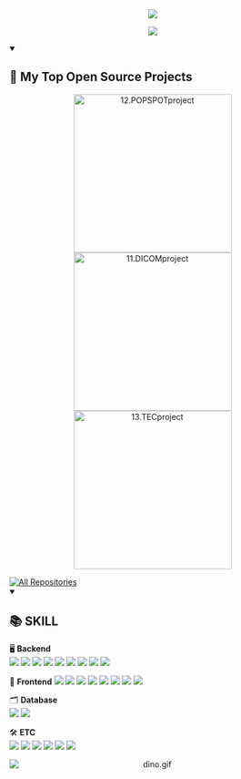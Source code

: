 <!--헤더-->
<div align="center">
  <img src="https://capsule-render.vercel.app/api?type=venom&color=0:FF69B4,100:FA7000&height=300&section=header&text=Hellow%20SEOJIN%20World!&animation=twinkling&fontSize=70&stroke=FA7000" />
</div>

<!--헤더설명-->
<p align="center">
  <a href="https://github.com/seo7van">
    <img src="https://readme-typing-svg.demolab.com/?lines=Full-stack%20web%20and%20app%20developer;&font=Fira%20Code&center=true&width=440&height=45&color=FA7000&vCenter=true&pause=1000&size=22" />
  </a>
</p>

<!-- 프로젝트 -->
<details open> 
  <summary><h2>📘 My Top Open Source Projects</h2></summary>
  <p align="center">
    <a href="https://github.com/seo7van/12.POPSPOTproject"><img width="278" src="https://denvercoder1-github-readme-stats.vercel.app/api/pin/?username=seo7van&repo=12.POPSPOTproject&theme=react&bg_color=1F222E&title_color=FA7000&hide_border=true&icon_color=F8D866&show_icons=false" alt="12.POPSPOTproject"></a>
    <a href="https://github.com/seo7van/11.DICOMproject"><img width="278" src="https://denvercoder1-github-readme-stats.vercel.app/api/pin/?username=seo7van&repo=11.DICOMproject&theme=react&bg_color=1F222E&title_color=FA7000&hide_border=true&icon_color=F8D866&show_icons=false" alt="11.DICOMproject"></a>
    <a href="https://github.com/seo7van/13.TECproject"><img width="278" src="https://denvercoder1-github-readme-stats.vercel.app/api/pin/?username=seo7van&repo=13.TECproject&theme=react&bg_color=1F222E&title_color=FA7000&hide_border=true&icon_color=F8D866&show_icons=false" alt="13.TECproject"></a>
  </p>
  <a href="https://github.com/seo7van?tab=repositories">
    <img alt="All Repositories" title="All Repositories" src="https://custom-icon-badges.demolab.com/badge/-Click%20Here%20For%20All%20My%20Repos-1F222E?style=for-the-badge&logoColor=white&logo=repo"/>
  </a>
</details>

<!--보유 스킬-->
<details open> 
  <summary><h2>📚 SKILL</h2></summary>
    
  🖥️ **Backend**  
  	  <img src="https://img.shields.io/badge/Java-007396?style=for-the-badge&logo=java&logoColor=white" />
  	  <img src="https://img.shields.io/badge/SpringBoot-6DB33F?style=for-the-badge&logo=springboot&logoColor=white" />
  	  <img src="https://img.shields.io/badge/SpringSecurity-6DB33F?style=for-the-badge&logo=springsecurity&logoColor=white" />
  	  <img src="https://img.shields.io/badge/jpa-6DB33F?style=for-the-badge&logo=jpa&logoColor=white" />
   	  <img src="https://img.shields.io/badge/json%20web%20tokens-%23000000.svg?&style=for-the-badge&logo=json%20web%20tokens&logoColor=white" />
  	  <img src="https://img.shields.io/badge/node.js-%23339933.svg?&style=for-the-badge&logo=node.js&logoColor=white" />
  	  <img src="https://img.shields.io/badge/Redis-%23DC382D.svg?&style=for-the-badge&logo=redis&logoColor=white" />
  	  <img src="https://img.shields.io/badge/JUnit5-25A162?style=for-the-badge&logo=junit5&logoColor=white" />
  	  <img src="https://img.shields.io/badge/Mockito-6DB33F?style=for-the-badge&logo=mockito&logoColor=white" />
  
  🎨 **Frontend** 
  	  <img src="https://img.shields.io/badge/react-%2361DAFB.svg?&style=for-the-badge&logo=react&logoColor=black" />
  	  <img src="https://img.shields.io/badge/HTML5-E34F26?style=for-the-badge&logo=HTML5&logoColor=white" />
  	  <img src="https://img.shields.io/badge/CSS3-1572B6?style=for-the-badge&logo=CSS3&logoColor=white" />
  	  <img src="https://img.shields.io/badge/JavaScript-F7DF1E?style=for-the-badge&logo=JavaScript&logoColor=white" />
  	  <img src="https://img.shields.io/badge/jQuery-0769AD?style=for-the-badge&logo=jQuery&logoColor=white" />
  	  <img src="https://img.shields.io/badge/bootstrap-%237952B3.svg?&style=for-the-badge&logo=bootstrap&logoColor=white" />
       	  <img src="https://img.shields.io/badge/bootstrap-%237952B3.svg?&style=for-the-badge&logo=bootstrap&logoColor=white" />
            	  <img src="https://img.shields.io/badge/bootstrap-%237952B3.svg?&style=for-the-badge&logo=bootstrap&logoColor=white" />
     
  🗂️ **Database**  
    	<img src="https://img.shields.io/badge/Oracle%20SQL-F80000?style=for-the-badge&logo=Oracle&logoColor=white" />
    	<img src="https://img.shields.io/badge/MySQL-4479A1?style=for-the-badge&logo=MySQL&logoColor=white" />
     
  🛠 **ETC**  
  	  <img src="https://img.shields.io/badge/GitHub%20Actions-2088FF?style=for-the-badge&logo=github-actions&logoColor=white" />
  	  <img src="https://img.shields.io/badge/git-%23F05032.svg?&style=for-the-badge&logo=git&logoColor=white" />
  	  <img src="https://img.shields.io/badge/GitHub-181717?style=for-the-badge&logo=GitHub&logoColor=white" />
  	  <img src="https://img.shields.io/badge/Visual%20Studio%20Code-007ACC?style=for-the-badge&logo=VisualStudioCode&logoColor=white" />
  	  <img src="https://img.shields.io/badge/Tomcat-F8DC75?style=for-the-badge&logo=ApacheTomcat&logoColor=white" />
  	  <img src="https://img.shields.io/badge/amazon%20aws-%23232F3E.svg?&style=for-the-badge&logo=amazon%20aws&logoColor=white" />
</details>


<!--공룡게임-->
<div align="center">
  <img data-target="animated-image.replacedImage" alt="dino.gif" class="AnimatedImagePlayer-animatedImage" src="https://github.com/saadeghi/saadeghi/raw/master/dino.gif" style="display: block; opacity: 1;">
</div>
